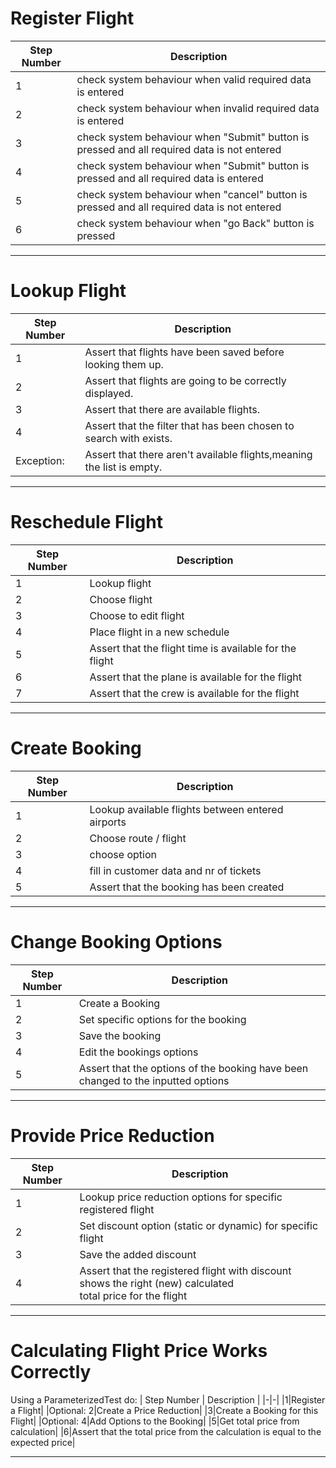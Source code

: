 # Register Flight
| Step Number | Description |
|-|-|
|1|check system behaviour when valid required data is entered|
|2|check system behaviour when invalid required data is entered|
|3|check system behaviour when "Submit" button is pressed and all required data is not entered|
|4|check system behaviour when "Submit" button is pressed and all required data is  entered|
|5|check system behaviour when "cancel" button is pressed and all required data is not entered
|6| check system behaviour when "go Back" button is pressed |

---

# Lookup Flight
| Step Number | Description |
|-|-|
|1|Assert that flights have been saved before looking them up.|
|2|Assert that flights are going to be correctly displayed.|
|3|Assert that there are available flights.|
|4|Assert that the filter that has been chosen to search with exists.|
|Exception:|Assert that there aren't available flights,meaning the list is empty.|

---

# Reschedule Flight
| Step Number | Description |
|-|-|
|1|Lookup flight|
|2|Choose flight|
|3|Choose to edit flight|
|4|Place flight in a new schedule|
|5|Assert that the flight time is available for the flight|
|6|Assert that the plane is available for the flight|
|7|Assert that the crew is available for the flight|

---

# Create Booking
| Step Number | Description |
|-|-|
|1|Lookup available flights between entered airports|
|2|Choose route / flight|
|3|choose option|
|4|fill in customer data and nr of tickets|
|5|Assert that the booking has been created|

---

# Change Booking Options
| Step Number | Description |
|-|-|
|1|Create a Booking|
|2|Set specific options for the booking|
|3|Save the booking|
|4|Edit the bookings options|
|5|Assert that the options of the booking have been changed to the inputted options|

---

# Provide Price Reduction
| Step Number | Description |
|-|-|
|1|Lookup price reduction options for specific registered flight|
|2|Set discount option (static or dynamic) for specific flight|
|3|Save the added discount|
|4| Assert that the registered flight with discount shows the right (new) calculated<br> total price for the flight|

---

# Calculating Flight Price Works Correctly
Using a ParameterizedTest do:
| Step Number | Description |
|-|-|
|1|Register a Flight|
|Optional: 2|Create a Price Reduction|
|3|Create a Booking for this Flight|
|Optional: 4|Add Options to the Booking|
|5|Get total price from calculation|
|6|Assert that the total price from the calculation is equal to the expected price|

---
